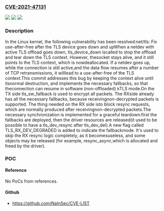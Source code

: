 ### [CVE-2021-47131](https://cve.mitre.org/cgi-bin/cvename.cgi?name=CVE-2021-47131)
![](https://img.shields.io/static/v1?label=Product&message=Linux&color=blue)
![](https://img.shields.io/static/v1?label=Version&message=e8f69799810c%3C%20f1d4184f128d%20&color=brighgreen)
![](https://img.shields.io/static/v1?label=Vulnerability&message=n%2Fa&color=brighgreen)

### Description

In the Linux kernel, the following vulnerability has been resolved:net/tls: Fix use-after-free after the TLS device goes down and upWhen a netdev with active TLS offload goes down, tls_device_down iscalled to stop the offload and tear down the TLS context. However, thesocket stays alive, and it still points to the TLS context, which is nowdeallocated. If a netdev goes up, while the connection is still active,and the data flow resumes after a number of TCP retransmissions, it willlead to a use-after-free of the TLS context.This commit addresses this bug by keeping the context alive until itsnormal destruction, and implements the necessary fallbacks, so that theconnection can resume in software (non-offloaded) kTLS mode.On the TX side tls_sw_fallback is used to encrypt all packets. The RXside already has all the necessary fallbacks, because receivingnon-decrypted packets is supported. The thing needed on the RX side isto block resync requests, which are normally produced after receivingnon-decrypted packets.The necessary synchronization is implemented for a graceful teardown:first the fallbacks are deployed, then the driver resources are released(it used to be possible to have a tls_dev_resync after tls_dev_del).A new flag called TLS_RX_DEV_DEGRADED is added to indicate the fallbackmode. It's used to skip the RX resync logic completely, as it becomesuseless, and some objects may be released (for example, resync_async,which is allocated and freed by the driver).

### POC

#### Reference
No PoCs from references.

#### Github
- https://github.com/NaInSec/CVE-LIST

